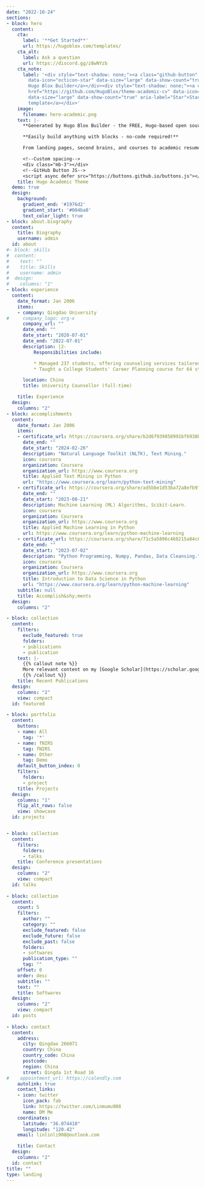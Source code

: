 ```yaml
---
date: "2022-10-24"
sections:
- block: hero
  content:
    cta:
      label: '**Get Started**'
      url: https://hugoblox.com/templates/
    cta_alt:
      label: Ask a question
      url: https://discord.gg/z8wNYzb
    cta_note:
      label: '<div style="text-shadow: none;"><a class="github-button" href="https://github.com/HugoBlox/hugo-blox-builder"
        data-icon="octicon-star" data-size="large" data-show-count="true" aria-label="Star">Star
        Hugo Blox Builder</a></div><div style="text-shadow: none;"><a class="github-button"
        href="https://github.com/HugoBlox/theme-academic-cv" data-icon="octicon-star"
        data-size="large" data-show-count="true" aria-label="Star">Star the Academic
        template</a></div>'
    image:
      filename: hero-academic.png
    text: |-
      **Generated by Hugo Blox Builder - the FREE, Hugo-based open source website builder trusted by 500,000+ sites.**

      **Easily build anything with blocks - no-code required!**

      From landing pages, second brains, and courses to academic resumés, conferences, and tech blogs.

      <!--Custom spacing-->
      <div class="mb-3"></div>
      <!--GitHub Button JS-->
      <script async defer src="https://buttons.github.io/buttons.js"></script>
    title: Hugo Academic Theme
  demo: true
  design:
    background:
      gradient_end: '#1976d2'
      gradient_start: '#004ba0'
      text_color_light: true
- block: about.biography
  content:
    title: Biography
    username: admin
  id: about
#- block: skills
#  content:
#    text: ""
#    title: Skills
#    username: admin
#  design:
#    columns: "1"
- block: experience
  content:
    date_format: Jan 2006
    items:
    - company: Qingdao University
#     company_logo: org-x
      company_url: ""
      date_end: ""
      date_start: "2020-07-01"
      date_end: "2022-07-01"
      description: |2-
          Responsibilities include:

          * Managed 237 students, offering counseling services tailored to their needs.
          * Taught a College Students' Career Planning course for 64 students.

      location: China
      title: University Counsellor (full-time)

    title: Experience
  design:
    columns: "2"
- block: accomplishments
  content:
    date_format: Jan 2006
    items:
    - certificate_url: https://coursera.org/share/b2d6f939858991bf6938b254ba15cfe3
      date_end: ""
      date_start: "2024-02-26"
      description: "Natural Language Toolkit (NLTK), Text Mining."
      icon: coursera
      organization: Coursera
      organization_url: https://www.coursera.org
      title: Applied Text Mining in Python
      url: "https://www.coursera.org/learn/python-text-mining"
    - certificate_url: https://coursera.org/share/ad5bbe1d53ba72a8efb9722060010140
      date_end: ""
      date_start: "2023-08-21"
      description: Machine Learning (ML) Algorithms, Scikit-Learn.
      icon: coursera
      organization: Coursera
      organization_url: https://www.coursera.org
      title: Applied Machine Learning in Python
      url: https://www.coursera.org/learn/python-machine-learning
    - certificate_url: https://coursera.org/share/71c5a5896c468215a84c65f7b30b4c88
      date_end: ""
      date_start: "2023-07-02"
      description: "Python Programming, Numpy, Pandas, Data Cleansing."
      icon: coursera
      organization: Coursera
      organization_url: https://www.coursera.org
      title: Introduction to Data Science in Python
      url: "https://www.coursera.org/learn/python-machine-learning"
    subtitle: null
    title: Accomplish&shy;ments
  design:
    columns: "2"

- block: collection
  content:
    filters:
      exclude_featured: true
      folders:
      - publicationn
      - publication
    text: |-
      {{% callout note %}}
      More relevant content on my [Google Scholar](https://scholar.google.com.sg/citations?user=HpadQUIAAAAJ&hl=zh-CN) or [ResearchGate](https://www.researchgate.net/profile/Linlin-Li-26/research).
      {{% /callout %}}
    title: Recent Publications
  design:
    columns: "2"
    view: compact
  id: featured 

- block: portfolio
  content:
    buttons:
    - name: All
      tag: '*'
    - name: fNIRS
      tag: fNIRS
    - name: Other
      tag: Demo
    default_button_index: 0
    filters:
      folders:
      - project
    title: Projects
  design:
    columns: "1"
    flip_alt_rows: false
    view: showcase
  id: projects


- block: collection
  content:
    filters:
      folders:
      - talks
    title: Conference presentations
  design:
    columns: "2"
    view: compact
  id: talks
  
- block: collection
  content:
    count: 5
    filters:
      author: ""
      category: ""
      exclude_featured: false
      exclude_future: false
      exclude_past: false
      folders:
      - softwares
      publication_type: ""
      tag: ""
    offset: 0
    order: desc
    subtitle: ""
    text: ""
    title: Softwares
  design:
    columns: "2"
    view: compact
  id: posts
  
- block: contact
  content:
    address:
      city: Qingdao 266071
      country: China
      country_code: China
      postcode: 
      region: China
      street: Qingda 1st Road 16
#    appointment_url: https://calendly.com
    autolink: true
    contact_links:
    - icon: twitter
      icon_pack: fab
      link: https://twitter.com/Linmumu908
      name: DM Me
    coordinates:
      latitude: "36.074410"
      longitude: "120.42"
    email: linlinli908@outlook.com

    title: Contact
  design:
    columns: "2"
  id: contact
title: ""
type: landing
---
```

